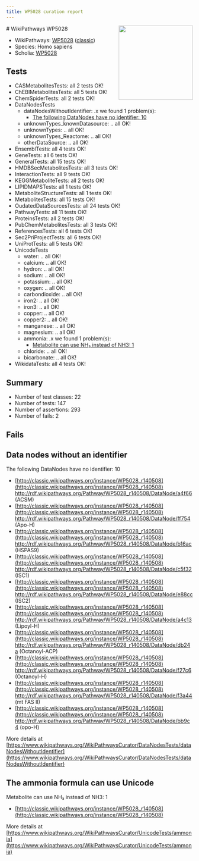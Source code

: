 ```yaml
---
title: WP5028 curation report
---
```


<img style="float: right; width: 200px" src="https://upload.wikimedia.org/wikipedia/commons/thumb/8/83/Wplogo_with_text_500.png/640px-Wplogo_with_text_500.png" />
# WikiPathways WP5028

* WikiPathways: [WP5028](https://wikipathways.org/pathways/WP5028) ([classic](https://classic.wikipathways.org/instance/WP5028))
* Species: Homo sapiens
* Scholia: [WP5028](https://scholia.toolforge.org/wikipathways/WP5028)
## Tests
* CASMetabolitesTests: all 2 tests OK!
* ChEBIMetabolitesTests: all 5 tests OK!
* ChemSpiderTests: all 2 tests OK!
* DataNodesTests
    * dataNodesWithoutIdentifier: .x we found 1 problem(s):
        * [The following DataNodes have no identifier: 10](#8792c490)
    * unknownTypes_knownDatasource: .. all OK!
    * unknownTypes: .. all OK!
    * unknownTypes_Reactome: .. all OK!
    * otherDataSource: .. all OK!
* EnsemblTests: all 4 tests OK!
* GeneTests: all 6 tests OK!
* GeneralTests: all 15 tests OK!
* HMDBSecMetabolitesTests: all 3 tests OK!
* InteractionTests: all 9 tests OK!
* KEGGMetaboliteTests: all 2 tests OK!
* LIPIDMAPSTests: all 1 tests OK!
* MetaboliteStructureTests: all 1 tests OK!
* MetabolitesTests: all 15 tests OK!
* OudatedDataSourcesTests: all 24 tests OK!
* PathwayTests: all 11 tests OK!
* ProteinsTests: all 2 tests OK!
* PubChemMetabolitesTests: all 3 tests OK!
* ReferencesTests: all 6 tests OK!
* Sec2PriProjectTests: all 6 tests OK!
* UniProtTests: all 5 tests OK!
* UnicodeTests
    * water: .. all OK!
    * calcium: .. all OK!
    * hydron: .. all OK!
    * sodium: .. all OK!
    * potassium: .. all OK!
    * oxygen: .. all OK!
    * carbondioxide: .. all OK!
    * iron2: .. all OK!
    * iron3: .. all OK!
    * copper: .. all OK!
    * copper2: .. all OK!
    * manganese: .. all OK!
    * magnesium: .. all OK!
    * ammonia: .x we found 1 problem(s):
        * [Metabolite can use NH₃ instead of NH3: 1](#395fdb51)
    * chloride: .. all OK!
    * bicarbonate: .. all OK!
* WikidataTests: all 4 tests OK!


## Summary

* Number of test classes: 22
* Number of tests: 147
* Number of assertions: 293
* Number of fails: 2

## Fails

<a name="8792c490" />

## Data nodes without an identifier

The following DataNodes have no identifier: 10

* [http://classic.wikipathways.org/instance/WP5028_r140508](http://classic.wikipathways.org/instance/WP5028_r140508) http://rdf.wikipathways.org/Pathway/WP5028_r140508/DataNode/a4f66 (ACSM)
* [http://classic.wikipathways.org/instance/WP5028_r140508](http://classic.wikipathways.org/instance/WP5028_r140508) http://rdf.wikipathways.org/Pathway/WP5028_r140508/DataNode/ff754 (Apo-H)
* [http://classic.wikipathways.org/instance/WP5028_r140508](http://classic.wikipathways.org/instance/WP5028_r140508) http://rdf.wikipathways.org/Pathway/WP5028_r140508/DataNode/b16ac (HSPAS9)
* [http://classic.wikipathways.org/instance/WP5028_r140508](http://classic.wikipathways.org/instance/WP5028_r140508) http://rdf.wikipathways.org/Pathway/WP5028_r140508/DataNode/c5f32 (ISC1)
* [http://classic.wikipathways.org/instance/WP5028_r140508](http://classic.wikipathways.org/instance/WP5028_r140508) http://rdf.wikipathways.org/Pathway/WP5028_r140508/DataNode/e88cc (ISC2)
* [http://classic.wikipathways.org/instance/WP5028_r140508](http://classic.wikipathways.org/instance/WP5028_r140508) http://rdf.wikipathways.org/Pathway/WP5028_r140508/DataNode/a4c13 (Lipoyl-H)
* [http://classic.wikipathways.org/instance/WP5028_r140508](http://classic.wikipathways.org/instance/WP5028_r140508) http://rdf.wikipathways.org/Pathway/WP5028_r140508/DataNode/db24a (Octanoyl-ACP)
* [http://classic.wikipathways.org/instance/WP5028_r140508](http://classic.wikipathways.org/instance/WP5028_r140508) http://rdf.wikipathways.org/Pathway/WP5028_r140508/DataNode/f27c6 (Octanoyl-H)
* [http://classic.wikipathways.org/instance/WP5028_r140508](http://classic.wikipathways.org/instance/WP5028_r140508) http://rdf.wikipathways.org/Pathway/WP5028_r140508/DataNode/f3a44 (mt FAS II)
* [http://classic.wikipathways.org/instance/WP5028_r140508](http://classic.wikipathways.org/instance/WP5028_r140508) http://rdf.wikipathways.org/Pathway/WP5028_r140508/DataNode/bb9c4 (opo-H)


More details at [https://www.wikipathways.org/WikiPathwaysCurator/DataNodesTests/dataNodesWithoutIdentifier](https://www.wikipathways.org/WikiPathwaysCurator/DataNodesTests/dataNodesWithoutIdentifier)

<a name="395fdb51" />

## The ammonia formula can use Unicode

Metabolite can use NH₃ instead of NH3: 1

* [http://classic.wikipathways.org/instance/WP5028_r140508](http://classic.wikipathways.org/instance/WP5028_r140508)


More details at [https://www.wikipathways.org/WikiPathwaysCurator/UnicodeTests/ammonia](https://www.wikipathways.org/WikiPathwaysCurator/UnicodeTests/ammonia)

